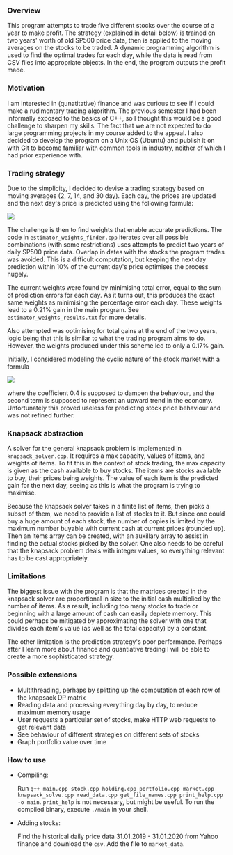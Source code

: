 ### Overview
This program attempts to trade five different stocks over the course of a year to make profit. The strategy (explained in detail below) is trained on two years' worth of old SP500 price data, then is applied to the moving averages on the stocks to be traded. A dynamic programming algorithm is used to find the optimal trades for each day, while the data is read from CSV files into appropriate objects. In the end, the program outputs the profit made. 

### Motivation
I am interested in (qunatitative) finance and was curious to see if I could make a rudimentary trading algorithm. The previous semester I had been informally exposed to the basics of C++, so I thought this would be a good challenge to sharpen my skills. The fact that we are not expected to do large programming projects in my course added to the appeal. I also decided to develop the program on a Unix OS (Ubuntu) and publish it on with Git to become familiar with common tools in industry, neither of which I had prior experience with. 

### Trading strategy
Due to the simplicity, I decided to devise a trading strategy based on moving averages (2, 7, 14, and 30 day). Each day, the prices are updated and the next day's price is predicted using the following formula: 

<img src="http://latex.codecogs.com/svg.latex?\text{prediction}=w_1*\text{MA}_2+w_2*\text{MA}_{7}+w_3*\text{MA}_{14}+w_4*\text{MA}_{30}" border="0"/>

The challenge is then to find weights that enable accurate predictions. The code in ```estimator_weights_finder.cpp``` iterates over all possible combinations (with some restrictions) uses attempts to predict two years of daily SP500 price data. Overlap in dates with the stocks the program trades was avoided. This is a difficult computation, but keeping the next day prediction within 10% of the current day's price optimises the process hugely.

The current weights were found by minimising total error, equal to the sum of prediction errors for each day. As it turns out, this produces the exact same weights as minimising the percentage error each day. These weights lead to a 0.21% gain in the main program. See ```estimator_weights_results.txt``` for more details.

Also attempted was optimising for total gains at the end of the two years, logic being that this is similar to what the trading program aims to do. However, the weights produced under this scheme led to only a 0.17% gain.

Initially, I considered modeling the cyclic nature of the stock market with a formula

<img src="http://latex.codecogs.com/svg.latex?p(x)=0.4*sin(\frac{2\pi*x}{365})+\frac{4}{365*100}" border="0"/>

where the coefficient 0.4 is supposed to dampen the behaviour, and the second term is supposed to represent an upward trend in the economy. Unfortunately this proved useless for predicting stock price behaviour and was not refined further.

### Knapsack abstraction
A solver for the general knapsack problem is implemented in ```knapsack_solver.cpp```. It requires a max capacity, values of items, and weights of items. To fit this in the context of stock trading, the max capacity is given as the cash available to buy stocks. The items are stocks available to buy, their prices being weights. The value of each item is the predicted gain for the next day, seeing as this is what the program is trying to maximise. 

Because the knapsack solver takes in a finite list of items, then picks a subset of them, we need to provide a list of stocks to it. But since one could buy a huge amount of each stock, the number of copies is limited by the maximum number buyable with current cash at current prices (rounded up). Then an items array can be created, with an auxillary array to assist in finding the actual stocks picked by the solver. One also needs to be careful that the knapsack problem deals with integer values, so everything relevant has to be cast appropriately.

### Limitations
The biggest issue with the program is that the matrices created in the knapsack solver are proportional in size to the initial cash multiplied by the number of items. As a result, including too many stocks to trade or beginning with a large amount of cash can easily deplete memory. This could perhaps be mitigated by approximating the solver with one that divides each item's value (as well as the total capacity) by a constant. 

The other limitation is the prediction strategy's poor performance. Perhaps after I learn more about finance and quantiative trading I will be able to create a more sophisticated strategy.

### Possible extensions
* Multithreading, perhaps by splitting up the computation of each row of the knapsack DP matrix
* Reading data and processing everything day by day, to reduce maximum memory usage
* User requests a particular set of stocks, make HTTP web requests to get relevant data
* See behaviour of different strategies on different sets of stocks
* Graph portfolio value over time

### How to use
* Compiling: 

  Run ```g++ main.cpp stock.cpp holding.cpp portfolio.cpp market.cpp knapsack_solve.cpp read_data.cpp get_file_names.cpp print_help.cpp -o main```. ```print_help``` is not necessary, but might be useful. To run the compiled binary, execute ```./main``` in your shell.

* Adding stocks: 

  Find the historical daily price data 31.01.2019 - 31.01.2020 from Yahoo finance and download the ```csv```. Add the file to ```market_data```.
